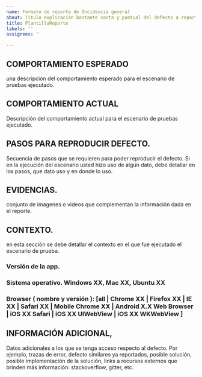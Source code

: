 ```yaml
---
name: Formato de reporte de Incidencia general
about: Titulo explicación bastante corta y puntual del defecto a reportar
title: PlantillaReporte
labels: ''
assignees: ''

---
```


## C​OMPORTAMIENTO ESPERADO
una descripción del comportamiento esperado para el escenario de pruebas ejecutado.

## C​OMPORTAMIENTO ACTUAL
Descripción del comportamiento actual para el escenario de pruebas ejecutado.

## P​ASOS PARA REPRODUCIR DEFECTO.
Secuencia de pasos que se requieren para poder reproducir el defecto. Si en la ejecución del escenario usted hizo uso de algún dato, debe detallar en los pasos, que dato uso y en donde lo uso.

## E​VIDENCIAS. 
conjunto de imagenes o videos que complementan la información dada en el reporte.

## C​ONTEXTO.
en esta sección se debe detallar el contexto en el que fue ejecutado el escenario de prueba.

### V​ersión de la app.

### S​istema operativo. Windows XX, Mac XX, Ubuntu XX

### B​rowser ( nombre y versión ): [all | Chrome XX | Firefox XX | IE XX | Safari XX | Mobile Chrome XX |  Android X.X Web Browser | iOS XX Safari | iOS XX UIWebView | iOS XX  WKWebView ]

## I​NFORMACIÓN ADICIONAL,
Datos adicionales a los que se tenga acceso respecto al defecto. Por ejemplo, trazas de error, defecto similares ya reportados, posible solución, posible implementación de la solución, links a recursos externos que brinden más información: stackoverflow, gitter, etc.
